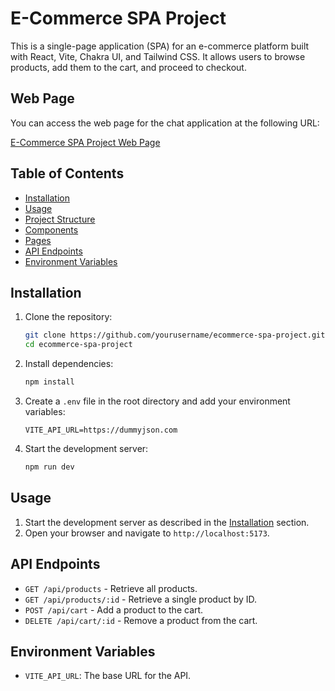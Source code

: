 # E-Commerce SPA Project

This is a single-page application (SPA) for an e-commerce platform built with React, Vite, Chakra UI, and Tailwind CSS. It allows users to browse products, add them to the cart, and proceed to checkout.

## Web Page

You can access the web page for the chat application at the following URL:

[E-Commerce SPA Project Web Page](https://ecommerce-spa-project.onrender.com/)


## Table of Contents

- [Installation](#installation)
- [Usage](#usage)
- [Project Structure](#project-structure)
- [Components](#components)
- [Pages](#pages)
- [API Endpoints](#api-endpoints)
- [Environment Variables](#environment-variables)

## Installation

1. Clone the repository:
    ```sh
    git clone https://github.com/yourusername/ecommerce-spa-project.git
    cd ecommerce-spa-project
    ```

2. Install dependencies:
    ```sh
    npm install
    ```

3. Create a `.env` file in the root directory and add your environment variables:
    ```env
    VITE_API_URL=https://dummyjson.com
    ```

4. Start the development server:
    ```sh
    npm run dev
    ```

## Usage

1. Start the development server as described in the [Installation](#installation) section.
2. Open your browser and navigate to `http://localhost:5173`.

## API Endpoints

- `GET /api/products` - Retrieve all products.
- `GET /api/products/:id` - Retrieve a single product by ID.
- `POST /api/cart` - Add a product to the cart.
- `DELETE /api/cart/:id` - Remove a product from the cart.

## Environment Variables

- `VITE_API_URL`: The base URL for the API.
